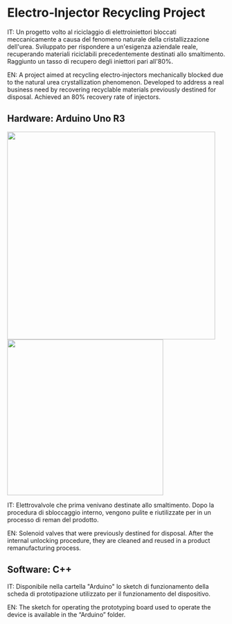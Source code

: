 # Electro‑Injector Recycling Project

IT: Un progetto volto al riciclaggio di elettroiniettori bloccati meccanicamente a causa del fenomeno naturale della cristallizzazione dell'urea.
Sviluppato per rispondere a un'esigenza aziendale reale, recuperando materiali riciclabili precedentemente destinati allo smaltimento.
Raggiunto un tasso di recupero degli iniettori pari all'80%.

EN: A project aimed at recycling electro‑injectors mechanically blocked due to the natural urea crystallization phenomenon. 
Developed to address a real business need by recovering recyclable materials previously destined for disposal. 
Achieved an 80% recovery rate of injectors.

## Hardware: Arduino Uno R3

<img src="https://github.com/user-attachments/assets/17ce79e3-9b24-4369-aebf-bab8a9e78a96" width="480">

<img src="https://github.com/user-attachments/assets/ecf4659f-e57b-4891-89f0-4cf34973f807" width="360">

IT: Elettrovalvole che prima venivano destinate allo smaltimento.
Dopo la procedura di sbloccaggio interno, vengono pulite e riutilizzate per in un processo di reman del prodotto.

EN: Solenoid valves that were previously destined for disposal.
After the internal unlocking procedure, they are cleaned and reused in a product remanufacturing process.

## Software: C++

IT: Disponibile nella cartella "Arduino" lo sketch di funzionamento della scheda di prototipazione
utilizzato per il funzionamento del dispositivo. 

EN: The sketch for operating the prototyping board used to operate the device
is available in the “Arduino” folder.
